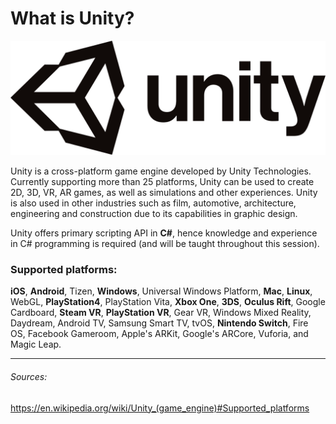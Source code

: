 # What is Unity?

![Alt text](https://github.com/mike0295/Unity-Game-Development/blob/master/Introduction/photos/unity_logo.png "Unity Logo")

Unity is a cross-platform game engine developed by Unity Technologies. Currently supporting more than 25 platforms, Unity can be used to create 2D, 3D, VR, AR games, as well as simulations and other experiences. Unity is also used in other industries such as film, automotive, architecture, engineering and construction due to its capabilities in graphic design.

Unity offers primary scripting API in **C#**, hence knowledge and experience in C# programming is required (and will be taught throughout this session).

### Supported platforms:
**iOS**, **Android**, Tizen, **Windows**, Universal Windows Platform, **Mac**, **Linux**, WebGL, **PlayStation4**, PlayStation Vita, **Xbox One**, **3DS**, **Oculus Rift**, Google Cardboard, **Steam VR**, **PlayStation VR**, Gear VR, Windows Mixed Reality, Daydream, Android TV, Samsung Smart TV, tvOS, **Nintendo Switch**, Fire OS, Facebook Gameroom, Apple's ARKit, Google's ARCore, Vuforia, and Magic Leap. 

---------------------------
###### Sources:
https://en.wikipedia.org/wiki/Unity_(game_engine)#Supported_platforms

